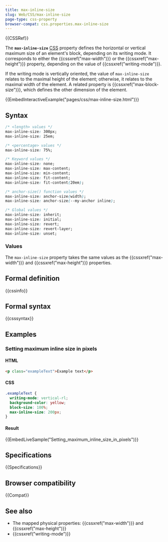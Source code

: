 ```yaml
---
title: max-inline-size
slug: Web/CSS/max-inline-size
page-type: css-property
browser-compat: css.properties.max-inline-size
---
```


{{CSSRef}}

The **`max-inline-size`** [CSS](/en-US/docs/Web/CSS) property defines the horizontal or vertical maximum size of an element's block, depending on its writing mode. It corresponds to either the {{cssxref("max-width")}} or the {{cssxref("max-height")}} property, depending on the value of {{cssxref("writing-mode")}}.

If the writing mode is vertically oriented, the value of `max-inline-size` relates to the maximal height of the element; otherwise, it relates to the maximal width of the element. A related property is {{cssxref("max-block-size")}}, which defines the other dimension of the element.

{{EmbedInteractiveExample("pages/css/max-inline-size.html")}}

## Syntax

```css
/* <length> values */
max-inline-size: 300px;
max-inline-size: 25em;

/* <percentage> values */
max-inline-size: 75%;

/* Keyword values */
max-inline-size: none;
max-inline-size: max-content;
max-inline-size: min-content;
max-inline-size: fit-content;
max-inline-size: fit-content(20em);

/* anchor-size() function values */
max-inline-size: anchor-size(width);
max-inline-size: anchor-size(--my-anchor inline);

/* Global values */
max-inline-size: inherit;
max-inline-size: initial;
max-inline-size: revert;
max-inline-size: revert-layer;
max-inline-size: unset;
```

### Values

The `max-inline-size` property takes the same values as the {{cssxref("max-width")}} and {{cssxref("max-height")}} properties.

## Formal definition

{{cssinfo}}

## Formal syntax

{{csssyntax}}

## Examples

### Setting maximum inline size in pixels

#### HTML

```html
<p class="exampleText">Example text</p>
```

#### CSS

```css
.exampleText {
  writing-mode: vertical-rl;
  background-color: yellow;
  block-size: 100%;
  max-inline-size: 200px;
}
```

#### Result

{{EmbedLiveSample("Setting_maximum_inline_size_in_pixels")}}

## Specifications

{{Specifications}}

## Browser compatibility

{{Compat}}

## See also

- The mapped physical properties: {{cssxref("max-width")}} and {{cssxref("max-height")}}
- {{cssxref("writing-mode")}}

